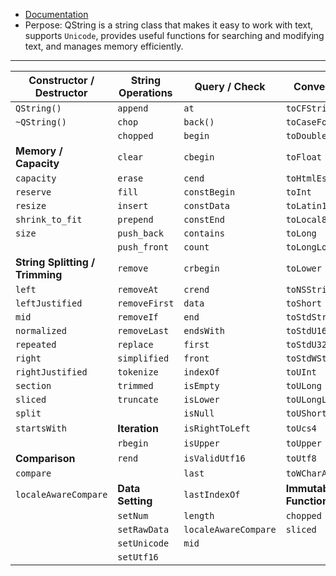 - [Documentation](https://doc.qt.io/qt-6.5/qstring.html#Iterator-typedef)
- Perpose: QString is a string class that makes it easy to work with text, supports `Unicode`, provides useful functions for searching and modifying text, and manages memory efficiently.
<hr>

| **Constructor / Destructor** | **String Operations** | **Query / Check** | **Conversion** | **Operators** |
|-----------------------------|----------------------|------------------|---------------|-------------|
| `QString()`                 | `append`            | `at`             | `toCFString`  | `operator!=` |
| `~QString()`                | `chop`              | `back()`         | `toCaseFolded` | `operator+=` |
|                             | `chopped`           | `begin`          | `toDouble`    | `operator<`  |
| **Memory / Capacity**       | `clear`             | `cbegin`         | `toFloat`     | `operator<=` |
| `capacity`                  | `erase`             | `cend`           | `toHtmlEscaped` | `operator=`  |
| `reserve`                   | `fill`              | `constBegin`     | `toInt`       | `operator==` |
| `resize`                    | `insert`            | `constData`      | `toLatin1`    | `operator>`  |
| `shrink_to_fit`             | `prepend`           | `constEnd`       | `toLocal8Bit` | `operator>=` |
| `size`                      | `push_back`         | `contains`       | `toLong`      | `operator[]` |
|                             | `push_front`        | `count`          | `toLongLong`  |              |
| **String Splitting / Trimming** | `remove`        | `crbegin`        | `toLower`     | **Unicode / Encoding** |
| `left`                      | `removeAt`          | `crend`          | `toNSString`  | `unicode`    |
| `leftJustified`             | `removeFirst`       | `data`           | `toShort`     | `utf16`      |
| `mid`                       | `removeIf`          | `end`            | `toStdString` |              |
| `normalized`                | `removeLast`        | `endsWith`       | `toStdU16String` |           |
| `repeated`                  | `replace`           | `first`          | `toStdU32String` |           |
| `right`                     | `simplified`        | `front`          | `toStdWString` |             |
| `rightJustified`            | `tokenize`          | `indexOf`        | `toUInt`      |              |
| `section`                   | `trimmed`           | `isEmpty`        | `toULong`     |              |
| `sliced`                    | `truncate`          | `isLower`        | `toULongLong` |              |
| `split`                     |                     | `isNull`         | `toUShort`    |              |
| `startsWith`                | **Iteration**       | `isRightToLeft`  | `toUcs4`      |              |
|                             | `rbegin`            | `isUpper`        | `toUpper`     |              |
| **Comparison**              | `rend`              | `isValidUtf16`   | `toUtf8`      |              |
| `compare`                   |                     | `last`           | `toWCharArray` |             |
| `localeAwareCompare`        | **Data Setting**    | `lastIndexOf`    | **Immutable Functions** |    |
|                             | `setNum`            | `length`         | `chopped`     |              |
|                             | `setRawData`        | `localeAwareCompare` | `sliced`  |              |
|                             | `setUnicode`        | `mid`            |               |              |
|                             | `setUtf16`          |                  |               |              |
